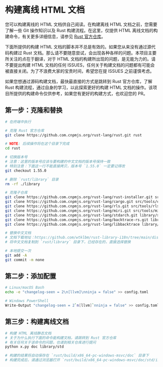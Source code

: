# 构建离线 HTML 文档

您可以构建离线的 HTML 文档供自己阅读。在构建离线 HTML 文档之前，您需要了解一些 Git 操作知识以及 Rust 构建流程。在这里，仅提供 HTML 离线文档的构建命令，有关更多详细信息，请参见 [Rust 官方仓库](https://github.com/rust-lang/rust)。

下面所提供的构建 HTML 文档的脚本并不总是有效的。如果您从来没有通过源代码构建过 Rust 文档。那么请不要随意尝试，会出现各种各样的问题。本项目主要所关注的点在于翻译，对于 HTML 文档的构建所出现的问题，是无能为力的。请不要提出构建 HTML 文档的任何 ISSUES，任何关于构建文档的问题都有可能会被直接关闭。为了不浪费大家的宝贵时间，希望您在提 ISSUES 之前谨慎考虑。

如果您想通过源码构建文档，最快最直接的方式是跳转到 Rust 官方仓库，了解 Rust 构建流程，通过自身的学习，以此探索更好的构建 HTML 文档的操作。该项目所提供的构建命令仅供参考，如果您有更好的构建方式，也欢迎您的 PR。



## 第一步：克隆和替换

```bash
# 在终端中执行

# 克隆 Rust 官方仓库
git clone https://github.com.cnpmjs.org/rust-lang/rust.git rust

# NOTE: 后续操作将在这个目录下完成
cd rust

# 切换版本号
# 注意：这里的版本号应该与要构建的中文文档的版本号保持一致
# 特别注意：下面这一行不能直接拷贝，版本号 `1.55.0` 一定要记得改
git checkout 1.55.0

# 删除 `rust/library` 目录
rm -rf ./library

# 克隆子仓库
git clone https://github.com.cnpmjs.org/rust-lang/rust-installer.git src/tools/rust-installer
git clone https://github.com.cnpmjs.org/rust-lang/cargo.git src/tools/cargo
git clone https://github.com.cnpmjs.org/rust-lang/rls.git src/tools/rls
git clone https://github.com.cnpmjs.org/rust-lang/miri.git src/tools/miri
git clone https://github.com.cnpmjs.org/rust-lang/stdarch.git library/stdarch
git clone https://github.com.cnpmjs.org/rust-lang/backtrace-rs.git library/backtrace
git clone https://github.com.cnpmjs.org/rust-lang/libbacktrace library/backtrace/crates/backtrace-sys/src/libbacktrace

# 替换中文文档
# 文档下载地址：https://github.com/wtklbm/rust-library-i18n/tree/main/dist
# 将中文文档复制到 `rust/library` 目录下，已经存在的，直接选择替换

# 本地提交一次
git add -A
git commit -m none
```



## 第二步：添加配置

```bash
# Linux/macOS Bash
echo -e "changelog-seen = 2\n[llvm]\nninja = false" >> config.toml

# Windows PowerShell
Write-Output "changelog-seen = 2`n[llvm]`nninja = false" >> config.toml
```



## 第三步：构建离线文档


```bash
# 构建 HTML 离线静态文档
# 关于为什么执行下面的命令能构建文档，请跳转到 Rust 官方仓库
# 有关任何关于该命令的问题，也请到相关仓库进行提问
python x.py doc library/std

# 构建的结果将自动保存在 `rust/build/x86_64-pc-windows-msvc/doc` 目录下
# 构建完成后，请通过浏览器打开 `rust/build/x86_64-pc-windows-msvc/doc/std/index.html` 文件
```
